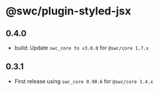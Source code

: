# @swc/plugin-styled-jsx

## 0.4.0

- build: Update `swc_core to v3.0.0` for `@swc/core 1.7.x`

## 0.3.1

- First release using `swc_core 0.90.6` for `@swc/core 1.4.x`

